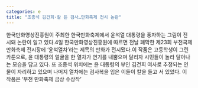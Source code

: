 ```yaml
---
categories: e
title: "조종석 김건희·칼 든 검사…만화축제 전시 논란"
---
```

한국만화영상진흥원이 주최한 한국만화축제에서 윤석열 대통령을 풍자하는 그림이 전시돼 논란이 일고 있다.4일 한국만화영상진흥원에 따르면 전날 폐막한 제23회 부천국제만화축제 전시장에 ‘윤석열차’라는 제목의 만화가 전시됐다.이 작품은 고등학생이 그린 카툰으로, 윤 대통령의 얼굴을 한 열차가 연기를 내뿜으며 달리자 시민들이 놀라 달아나는 모습을 담고 있다. 또 조종석 위치에는 윤 대통령의 부인 김건희 여사로 추정되는 인물이 자리하고 있으며 나머지 열차에는 검사복을 입은 이들이 칼을 들고 서 있었다. 이 작품은 ‘부천 만화축제 금상 수상작’